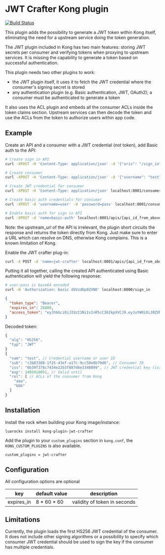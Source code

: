 # JWT Crafter Kong plugin

[![Build Status](https://travis-ci.org/foodora/kong-plugin-jwt-crafter.svg?branch=master)](https://travis-ci.org/foodora/kong-plugin-jwt-crafter)

This plugin adds the possibility to generate a JWT token within Kong itself, eliminating the need for a upstream service doing the token generation.

The JWT plugin included in Kong has two main features: storing JWT secrets per consumer and verifying tokens when proxying to upstream services. It is missing the capability to generate a token based on successful authentication.

This plugin needs two other plugins to work:
 - the JWT plugin itself, it uses it to fetch the JWT credential where the consumer's signing secret is stored
 - any authentication plugin (e.g. Basic authentication, JWT, OAuth2); a consumer must be authenticated to generate a token

It also uses the ACL plugin and embeds all the consumer ACLs inside the token claims section. Upstream services can then decode the token and use the ACLs from the token to authorize users within app code.

## Example

Create an API and a consumer with a JWT credential (not token), add Basic auth to the API:

```bash
# Create sign in API
curl -XPOST -H 'Content-Type: application/json' -d '{"uris": "/sign_in", "upstream_url": "http://localhost", "name": "sign_in_api"}' localhost:8001/apis

# Create consumer
curl -XPOST -H 'Content-Type: application/json' -d '{"username": "test"}' localhost:8001/consumers

# Create JWT credential for consumer
curl -XPOST -H 'Content-Type: application/json' localhost:8001/consumers/{consumer_id_from_above}/jwt

# Create basic auth credentials for consumer
curl -XPOST -d 'username=user' -d 'password=pass' localhost:8001/consumers/{consumer_id_from_above}/basic-auth

# Enable basic auth for sign in API
curl -XPOST -d 'name=basic-auth' localhost:8001/apis/{api_id_from_above}/plugins
```

Note: the upstream_url of the API is irrelevant, the plugin short circuits the response and returns the token directly from Kong. Just make sure to enter a URL which can resolve on DNS, otherwise Kong complains. This is a known limitation of Kong.

Enable the JWT crafter plug-in:
```bash
curl -X POST -d 'name=jwt-crafter' localhost:8001/apis/{api_id_from_above}/plugins
```

Putting it all together, calling the created API authenticated using Basic authentication will yield the following response:

```bash
# user:pass is base64 encoded
curl -H 'Authorization: basic dGVzdDp0ZXN0' localhost:8000/sign_in
```

```json
{
  "token_type": "Bearer",
  "expires_in": 28800,
  "access_token": "eyJhbGciOiJIUzI1NiIsInR5cCI6IkpXVCJ9.eyJuYW0iOiJ0ZXN0Iiwic3ViIjoiYzNiODMzMDgtMWYyNS00M2VmLWExN2MtOWNjNTBlOGI3OWQ2IiwiaXNzIjoiNmIzOWYzNzhjNzQzNGUyMmIzZjg4N2Q2ZTMzNDgwOTkiLCJleHAiOjE0OTU5MTAwODMsInJvbCI6WyJhYWEiLCJiYmIiXX0.yMufTuFi7aKpJeDYGiiR0en035w3G_MNHtQO4xkIKdU"
}
```

Decoded token:
```js
{
  "alg": "HS256",
  "typ": "JWT"
}
{
  "nam": "test", // Credential username or user ID
  "sub": "c3b83308-1f25-43ef-a17c-9cc50e8b79d6", // Consumer ID
  "iss": "6b39f378c7434e22b3f887d6e3348099", // JWT credential key (issuer)
  "exp": 1495910051, // Valid until
  "rol": [ // ACLs of the consumer from Kong
    "aaa",
    "bbb"
  ]
}
```

## Installation

Install the rock when building your Kong image/instance:
```
luarocks install kong-plugin-jwt-crafter
```

Add the plugin to your `custom_plugins` section in `kong.conf`, the `KONG_CUSTOM_PLUGINS` is also available.

```
custom_plugins = jwt-crafter
```

## Configuration

All configuration options are optional

| key               | default value | description |
|-------------------|---------------|-------------|
| expires_in        | 8 * 60 * 60   | validity of token in seconds |

## Limitations

Currently, the plugin loads the first HS256 JWT credential of the consumer. It does not include other signing algorithms or a possibility to specify which consumer JWT credential should be used to sign the key if the consumer has multiple credentials.
